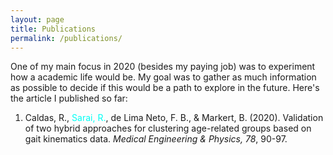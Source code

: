 ```yaml
---
layout: page
title: Publications
permalink: /publications/
---
```


One of my main focus in 2020 (besides my paying job) was to experiment how a academic life would be. My goal was to gather as much information as possible to decide if this would be a path to explore in the future. Here's the article I published so far:

1. Caldas, R., <span style="color: #00fff5">Sarai, R.</span>, de Lima Neto, F. B., & Markert, B. (2020). Validation of two hybrid approaches for clustering age-related groups based on gait kinematics data. _Medical Engineering & Physics, 78_, 90-97.

